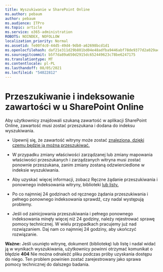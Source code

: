 ```yaml
---
title: Wyszukiwanie w SharePoint Online
ms.author: pebaum
author: pebaum
ms.audience: ITPro
ms.topic: article
ms.service: o365-administration
ROBOTS: NOINDEX, NOFOLLOW
localization_priority: Normal
ms.assetid: fe00f4c0-44d5-49d4-9db0-a62698bcd1d1
ms.openlocfilehash: daf21e311d29b801bd04e48adfba9446abf78de9377d2a029aebccbac3910c62
ms.sourcegitcommit: b5f7da89a650d2915dc652449623c78be6247175
ms.translationtype: MT
ms.contentlocale: pl-PL
ms.lasthandoff: 08/05/2021
ms.locfileid: "54022812"
---
```

# <a name="content-crawling-and-indexing-in-sharepoint-online"></a>Przeszukiwanie i indeksowanie zawartości w u SharePoint Online

Aby użytkownicy znajdowali szukaną zawartość w aplikacji SharePoint Online, zawartość musi zostać przeszukana i dodana do indeksu wyszukiwania.

- Upewnij się, że zawartość witryny może zostać [znaleziona, dzięki czemu będzie ją można przeszukiwać.](https://docs.microsoft.com/sharepoint/make-site-content-searchable)

- W przypadku zmiany właściwości zarządzanej lub zmiany mapowania właściwości przeszukanych i zarządzanych witryna musi zostać ponownie przeszukana, zanim zmiany zostaną odzwierciedlone w indeksie wyszukiwania.

- Aby uzyskać więcej informacji, zobacz Ręczne żądanie przeszukiwania i ponownego indeksowania witryny, biblioteki [lub listy.](https://docs.microsoft.com/sharepoint/crawl-site-content)

- Po co najmniej 24 godzinach od ręcznego żądania przeszukiwania i pełnego ponownego indeksowania sprawdź, czy nadal występują problemy.

- Jeśli od zainicjowania przeszukiwania i pełnego ponownego indeksowania minęły więcej niż 24 godziny, należy rejestrować sprawę pomocy technicznej. W wielu przypadkach pracujemy już nad rozwiązaniem. Daj nam co najmniej 24 godziny, aby ukończyć rozwiązanie.

**Ważne:** Jeśli usunięto witrynę, dokument (bibliotekę) lub listę i nadal widać ją w wynikach wyszukiwania, użytkownicy powinni otrzymać komunikat o błędzie **404** Nie można odnaleźć pliku podczas próby uzyskania dostępu do niego. Ten problem powinien zostać zarejestrowany jako sprawa pomocy technicznej do dalszego badania.




